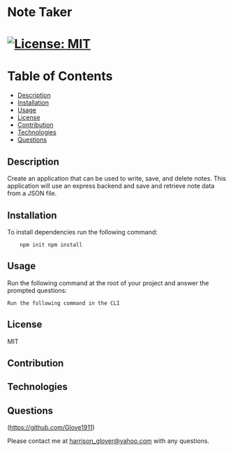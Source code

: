# Note Taker 

       
# [![License: MIT](https://img.shields.io/badge/License-MIT-yellow.svg)](https://opensource.org/licenses/MIT)

# Table of Contents
- [Description](#description)
- [Installation](#installation)
- [Usage](#usage)
- [License](#license)
- [Contribution](#contribution)
- [Technologies](#technologies)
- [Questions](#questions)



 ## Description
Create an application that can be used to write, save, and delete notes. This application will use an express backend and save and retrieve note data from a JSON file.


## Installation
To install dependencies run the following command: 
```
	npm init npm install
```


## Usage
Run the following command at the root of your project and answer the prompted questions:
```
Run the following command in the CLI
```


## License
MIT


## Contribution



## Technologies



## Questions
(https://github.com/Glove1911) 


Please contact me at [harrison_glover@yahoo.com](mailto:harrison_glover@yahoo.com) with any questions.
